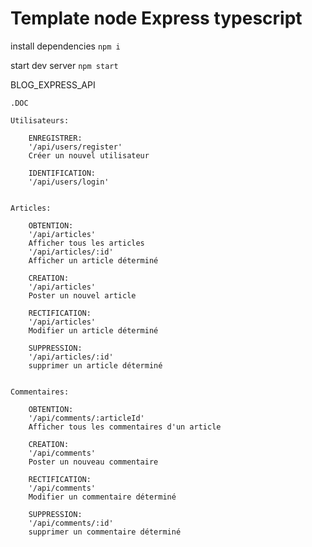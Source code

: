 # Template node Express typescript

install dependencies
`npm i`

start dev server
`npm start`

BLOG_EXPRESS_API

    .DOC

    Utilisateurs:

        ENREGISTRER:
        '/api/users/register'
        Créer un nouvel utilisateur

        IDENTIFICATION:
        '/api/users/login'


    Articles:

        OBTENTION:
        '/api/articles'
        Afficher tous les articles
        '/api/articles/:id'
        Afficher un article déterminé

        CREATION:
        '/api/articles'
        Poster un nouvel article

        RECTIFICATION:
        '/api/articles'
        Modifier un article déterminé

        SUPPRESSION:
        '/api/articles/:id'
        supprimer un article déterminé


    Commentaires:

        OBTENTION:
        '/api/comments/:articleId'
        Afficher tous les commentaires d'un article

        CREATION:
        '/api/comments'
        Poster un nouveau commentaire

        RECTIFICATION:
        '/api/comments'
        Modifier un commentaire déterminé

        SUPPRESSION:
        '/api/comments/:id'
        supprimer un commentaire déterminé